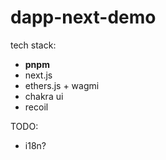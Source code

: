 # dapp-next-demo

tech stack:

- **pnpm**
- next.js
- ethers.js + wagmi
- chakra ui
- recoil

TODO:

- i18n?
